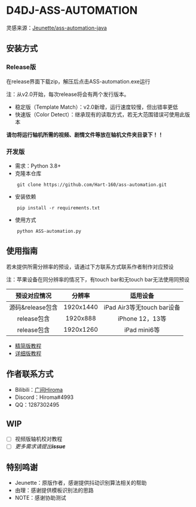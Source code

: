 # D4DJ-ASS-AUTOMATION

灵感来源：[Jeunette/ass-automation-java](https://github.com/Jeunette/ass-automation-java)

## 安装方式

### Release版

在release界面下载zip，解压后点击ASS-automation.exe运行

注：从v2.0开始，每次release将会有两个发行版本。

- 稳定版（Template Match）：v2.0新增，运行速度较慢，但出错率更低
- 快速版（Color Detect）：继承现有的读取方式，若无大范围错误可使用此版本

**请勿将运行轴机所需的视频、剧情文件等放在轴机文件夹目录下！！**

### 开发版

- 需求：Python 3.8+
- 克隆本仓库

```shell
    git clone https://github.com/Hart-160/ass-automation.git
```

- 安装依赖

```shell
    pip install -r requirements.txt
```

- 使用方式

```shell
    python ASS-automation.py
```

## 使用指南

若未提供所需分辨率的预设，请通过下方联系方式联系作者制作对应预设

注：苹果设备在同分辨率的情况下，有touch bar和无touch bar无法使用同预设

|   预设对应情况   |  分辨率  |          适用设备          |
| :--------------: | :-------: | :------------------------: |
| 源码&release包含 | 1920x1440 | iPad Air3等无touch bar设备 |
|   release包含   | 1920x888 |      iPhone 12，13等      |
|   release包含   | 1920x1260 |        iPad mini6等        |

- [精简版教程](https://www.bilibili.com/read/cv18462837)
- [详细版教程](https://docs.qq.com/doc/DTENkZGloYXNQZ01Y)

## 作者联系方式

- Bilibili：[广间Hiroma](https://space.bilibili.com/11889810)
- Discord：Hiroma#4993
- QQ：1287302495

## WIP

- [ ] 视频版轴机校对教程
- [ ] *更多需求请提出**issue***

## 特别鸣谢

- Jeunette：原版作者，感谢提供抖动识别算法相关的帮助
- 由理：感谢提供模板识别法的思路
- NOTE：感谢协助测试

